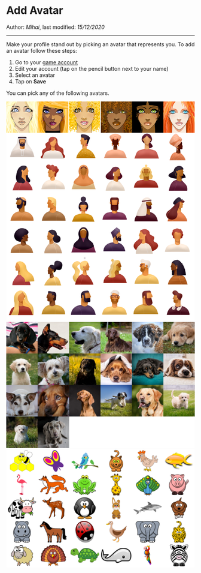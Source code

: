 ﻿# Add Avatar

Author: *Mihai*, last modified: _15/12/2020_

---

Make your profile stand out by picking an avatar that represents you.
To add an avatar follow these steps:

1. Go to your [game account](https://frenzygames.net/custom/account)
1. Edit your account (tap on the pencil button next to your name)
1. Select an avatar
1. Tap on **Save**

You can pick any of the following avatars.

![Avatars](images/avatars1.png?w=720)
![Avatars](images/avatars2.png?w=720)
![Avatars](images/avatars3.png?w=720)
